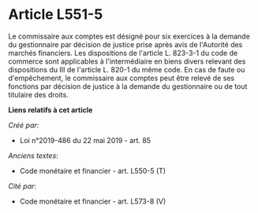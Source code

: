 # Article L551-5

Le commissaire aux comptes est désigné pour six exercices à la demande du gestionnaire par décision de justice prise après
avis de l'Autorité des marchés financiers. Les dispositions de l'article L. 823-3-1 du code de commerce sont applicables à
l'intermédiaire en biens divers relevant des dispositions du III de l'article L. 820-1 du même code. En cas de faute ou
d'empêchement, le commissaire aux comptes peut être relevé de ses fonctions par décision de justice à la demande du
gestionnaire ou de tout titulaire des droits.

**Liens relatifs à cet article**

_Créé par_:

  - Loi n°2019-486 du 22 mai 2019 - art. 85

_Anciens textes_:

  - Code monétaire et financier - art. L550-5 (T)

_Cité par_:

  - Code monétaire et financier - art. L573-8 (V)
